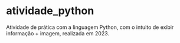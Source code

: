 # atividade_python
Atividade de prática com a linguagem Python, com o intuito de exibir informação + imagem, realizada em 2023.

